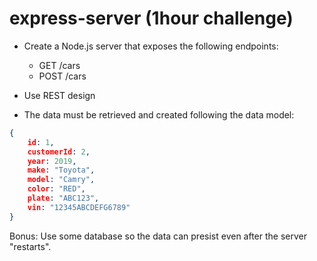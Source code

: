 # express-server (1hour challenge)

- Create a Node.js server that exposes the following endpoints:
    - GET /cars
    - POST /cars

- Use REST design

- The data must be retrieved and created following the data model:
```json
{
    id: 1,
    customerId: 2,
    year: 2019,
    make: "Toyota",
    model: "Camry",
    color: "RED",
    plate: "ABC123",
    vin: "12345ABCDEFG6789"
}
```

Bonus:
Use some database so the data can presist even after the server "restarts".